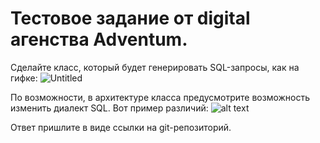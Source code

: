 # Тестовое задание от digital агенства Adventum.

Сделайте класс, который будет генерировать SQL-запросы, как на гифке:
![Untitled](https://businessanalytics.notion.site/image/https%3A%2F%2Fs3-us-west-2.amazonaws.com%2Fsecure.notion-static.com%2F15118af0-3de7-4d45-a661-602b827ed373%2F68747470733a2f2f692e696d6775722e636f6d2f6a4f574434766b2e676966.gif?table=block&id=6033ef44-f7fc-41bb-b9cb-e0a313112bee&spaceId=2efbe919-0bdb-4621-bb07-12fc1c2ad5e5&userId=&cache=v2)

По возможности, в архитектуре класса предусмотрите возможность изменить диалект SQL. Вот пример различий:
![alt text](https://businessanalytics.notion.site/image/https%3A%2F%2Fs3-us-west-2.amazonaws.com%2Fsecure.notion-static.com%2F674658e3-65e0-4f03-a270-5bf2842a2b57%2FUntitled.png?table=block&id=7a8858cc-be10-43bf-bb9e-1e754e312bc3&spaceId=2efbe919-0bdb-4621-bb07-12fc1c2ad5e5&width=1540&userId=&cache=v2)

Ответ пришлите в виде ссылки на git-репозиторий.

